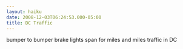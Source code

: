 ```yaml
---
layout: haiku
date: 2008-12-03T06:24:53.000-05:00
title: DC Traffic
---
```


bumper to bumper
brake lights span for miles and miles
traffic in DC
